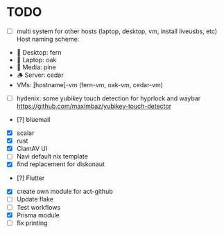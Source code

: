 # TODO

- [ ] multi system for other hosts (laptop, desktop, vm, install liveusbs, etc) Host naming scheme:

- 🌿 Desktop: fern
- 🌳 Laptop: oak
- 🌲 Media: pine
- 🪵 Server: cedar
- VMs: [hostname]-vm (fern-vm, oak-vm, cedar-vm)

- [ ] hydenix: some yubikey touch detection for hyprlock and waybar <https://github.com/maximbaz/yubikey-touch-detector>
- [?] bluemail
- [x] scalar
- [x] rust
- [x] ClamAV UI
- [ ] Navi default nix template
- [x] find replacement for diskonaut
- [?] Flutter
- [x] create own module for act-github
- [ ] Update flake
- [ ] Test workflows
- [x] Prisma module
- [ ] fix printing
